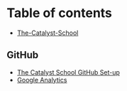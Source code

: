 # Table of contents

* [The-Catalyst-School](README.md)

## GitHub

* [The Catalyst School GitHub Set-up](github/untitled.md)
* [Google Analytics](github/google-analytics.md)

